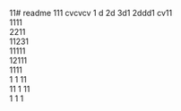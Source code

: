 11# readme 111
cvcvcv
1 d
2d
3d1 
2ddd1 
cv11  
1111  
2211  
11231   
11111        
12111          
1111  
1  1
11   
11
1
11   
1 
1
1
 
